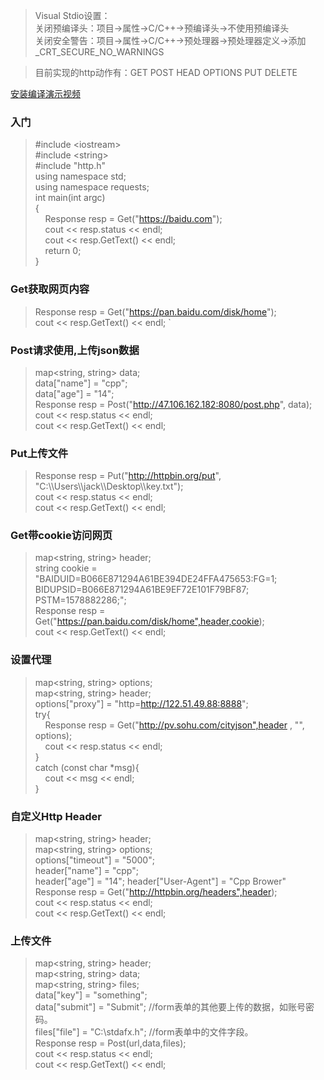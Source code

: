 >Visual Stdio设置：  
>关闭预编译头：项目->属性->C/C++->预编译头->不使用预编译头  
>关闭安全警告：项目->属性->C/C++->预处理器->预处理器定义->添加 _CRT_SECURE_NO_WARNINGS  

>目前实现的http动作有：GET POST HEAD OPTIONS PUT DELETE  

[安装编译演示视频](https://www.bilibili.com/video/bv1gV411Z7fT)  
### 入门
>#include \<iostream>  
>#include \<string>  
>#include "http.h"  
>using	namespace std;  
>using	namespace requests;  
>int main(int argc)  
>{  
>&nbsp;&nbsp;&nbsp;&nbsp;Response resp = Get("https://baidu.com");  
>&nbsp;&nbsp;&nbsp;&nbsp;cout << resp.status << endl;  
>&nbsp;&nbsp;&nbsp;&nbsp;cout << resp.GetText() << endl;  
>&nbsp;&nbsp;&nbsp;&nbsp;return 0;  
> }  
### Get获取网页内容
>Response resp = Get("https://pan.baidu.com/disk/home");  
>cout << resp.GetText() << endl; `

### Post请求使用,上传json数据
>map<string, string> data;  
>data["name"] = "cpp";  
>data["age"] = "14";  
>Response resp = Post("http://47.106.162.182:8080/post.php", data);  
>cout << resp.status << endl;  
>cout << resp.GetText() << endl;  

### Put上传文件
>Response resp = Put("http://httpbin.org/put", "C:\\\\Users\\\\jack\\\\Desktop\\\\key.txt");  
>cout << resp.status << endl;  
>cout << resp.GetText() << endl;  

### Get带cookie访问网页
>map<string, string> header;  
>string cookie = "BAIDUID=B066E871294A61BE394DE24FFA475653:FG=1; BIDUPSID=B066E871294A61BE9EF72E101F79BF87; PSTM=1578882286;";  
>Response resp = Get("https://pan.baidu.com/disk/home",header,cookie);  
>cout << resp.GetText() << endl;  

### 设置代理
>map<string, string> options;  
>map<string, string> header;  
>options["proxy"] = "http=http://122.51.49.88:8888";  
>try{  
>&nbsp;&nbsp;&nbsp;&nbsp;Response resp = Get("http://pv.sohu.com/cityjson",header , "", options);  
>&nbsp;&nbsp;&nbsp;&nbsp;cout << resp.status << endl;  
>}  
>catch (const char *msg){  
>&nbsp;&nbsp;&nbsp;&nbsp;cout << msg << endl;  
>}  

### 自定义Http Header
>map<string, string> header;  
>map<string, string> options;  
>options["timeout"] = "5000";  
>header["name"] = "cpp";  
>header["age"] = "14";
>header["User-Agent"] = "Cpp Brower"  
>Response resp = Get("http://httpbin.org/headers",header);  
>cout << resp.status << endl;  
>cout << resp.GetText() << endl;  

### 上传文件
>map<string, string> header;  
>map<string, string> data;  
>map<string, string> files;  
>data["key"] = "something";  
>data["submit"] = "Submit"; //form表单的其他要上传的数据，如账号密码。   
>files["file"] = "C:\\stdafx.h";  //form表单中的文件字段。  
>Response resp = Post(url,data,files);  
>cout << resp.status << endl;  
>cout << resp.GetText() << endl;  